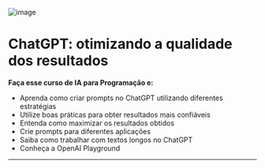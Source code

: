 ![image](https://github.com/AndreCoutinhom/gpt_optimizing/assets/91290799/b22744f9-b094-401e-be4a-d4fb12f6f277)


# ChatGPT: otimizando a qualidade dos resultados

**Faça esse curso de IA para Programação e:**

* Aprenda como criar prompts no ChatGPT utilizando diferentes estratégias
* Utilize boas práticas para obter resultados mais confiáveis
* Entenda como maximizar os resultados obtidos
* Crie prompts para diferentes aplicações
* Saiba como trabalhar com textos longos no ChatGPT
* Conheça a OpenAI Playground

---

